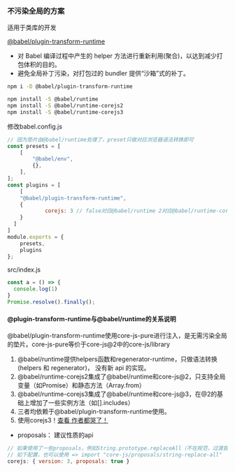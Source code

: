 ### 不污染全局的方案

适用于类库的开发  

[@babel/plugin-transform-runtime](https://babeljs.io/docs/en/next/babel-plugin-transform-runtime#why)
 - 对 Babel 编译过程中产生的 helper 方法进行重新利用(聚合)，以达到减少打包体积的目的。
 - 避免全局补丁污染，对打包过的 bundler 提供“沙箱”式的补丁。

```bash
npm i -D @babel/plugin-transform-runtime

npm install -S @babel/runtime
npm install -S @babel/runtime-corejs2
npm install -S @babel/runtime-corejs3
```
修改babel.config.js
```js
// 因为垫片由@babel/runtime处理了，preset只做对应浏览器语法转换即可
const presets = [
	[
		"@babel/env",
		{},
	],
];
const plugins = [
	[
    "@babel/plugin-transform-runtime", 
    {
			corejs: 3 // false对应@babel/runtime 2对应@babel/runtime-corejs2 3对应@babel/runtime-corejs3
    }
  ]
]
module.exports = {
	presets,
	plugins
};
```

src/index.js
```js
const a = () => {
  console.log(1)
}
Promise.resolve().finally();
```

#### @plugin-transform-runtime与@babel/runtime的关系说明
@babel/plugin-transform-runtime使用core-js-pure进行注入，是无需污染全局的垫片。core-js-pure等价于core-js@2中的core-js/library

1. @babel/runtime提供helpers函数和regenerator-runtime，只做语法转换(helpers 和 regenerator)， 没有新 api 的实现。
2. @babel/runtime-corejs2集成了@babel/runtime和core-js@2，只支持全局变量（如Promise）和静态方法（Array.from）
3. @babel/runtime-corejs3集成了@babel/runtime和core-js@3，在@2的基础上增加了一些实例方法（如[].includes）
4. 三者均依赖于@babel/plugin-transform-runtime使用。
5. 使用corejs3！[查看 作者都哭了！](https://github.com/zloirock/core-js/blob/master/docs/2019-03-19-core-js-3-babel-and-a-look-into-the-future.md)
- proposals： 建议性质的api
```js
// 如果使用了一些proposals，例如String.prototype.replaceAll（不在规范，过渡尝鲜）
// 如下配置，也可以使用 => import "core-js/proposals/string-replace-all"
corejs: { version: 3, proposals: true }
```

